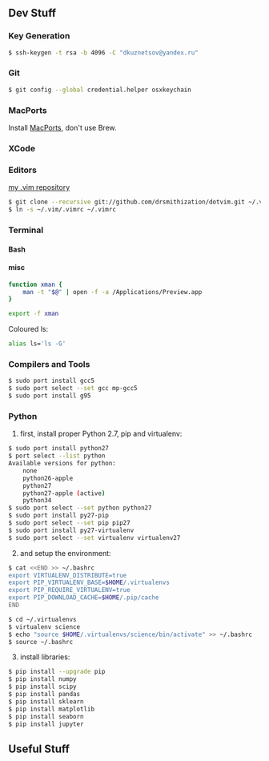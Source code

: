 ## Dev Stuff
### Key Generation
```bash
$ ssh-keygen -t rsa -b 4096 -C "dkuznetsov@yandex.ru"
```
### Git
```bash
$ git config --global credential.helper osxkeychain
```

### MacPorts
Install [MacPorts](https://www.macports.org), don't use Brew.

### XCode

### Editors
[my .vim repository](https://github.com/drsmithization/dotvim)
```bash
$ git clone --recursive git://github.com/drsmithization/dotvim.git ~/.vim
$ ln -s ~/.vim/.vimrc ~/.vimrc
```

### Terminal
#### Bash 
#### misc
```bash
function xman {
    man -t "$@" | open -f -a /Applications/Preview.app
}

export -f xman
```
Coloured ls:
```bash
alias ls='ls -G'
```

### Compilers and Tools
```bash
$ sudo port install gcc5
$ sudo port select --set gcc mp-gcc5
$ sudo port install g95
```

### Python
1) first, install proper Python 2.7, pip and virtualenv:
```bash
$ sudo port install python27
$ port select --list python
Available versions for python:
	none
	python26-apple
	python27
	python27-apple (active)
	python34
$ sudo port select --set python python27
$ sudo port install py27-pip
$ sudo port select --set pip pip27
$ sudo port install py27-virtualenv
$ sudo port select --set virtualenv virtualenv27
```
2) and setup the environment:
```bash
$ cat <<END >> ~/.bashrc
export VIRTUALENV_DISTRIBUTE=true
export PIP_VIRTUALENV_BASE=$HOME/.virtualenvs
export PIP_REQUIRE_VIRTUALENV=true
export PIP_DOWNLOAD_CACHE=$HOME/.pip/cache
END

$ cd ~/.virtualenvs
$ virtualenv science
$ echo "source $HOME/.virtualenvs/science/bin/activate" >> ~/.bashrc
$ source ~/.bashrc
```

3) install libraries:
```bash
$ pip install --upgrade pip
$ pip install numpy
$ pip install scipy
$ pip install pandas
$ pip install sklearn
$ pip install matplotlib
$ pip install seaborn
$ pip install jupyter
```

## Useful Stuff
